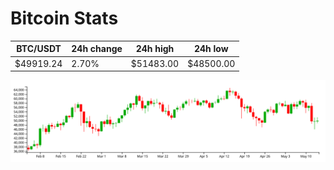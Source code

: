 # Bitcoin Stats

BTC/USDT|24h change|24h high|24h low|
|---|---|---|---|
|$49919.24|2.70%|$51483.00|$48500.00|

<img src="./chart.svg">
